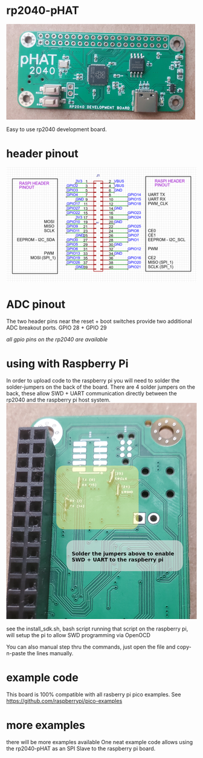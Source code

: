 # rp2040-pHAT
![board](screenshots/board.jpg)

Easy to use rp2040 development board.

# header pinout
![header pinout](screenshots/header.png)

# ADC pinout
The two header pins near the reset + boot switches provide two additional ADC breakout ports.
GPIO 28 + GPIO 29

*all gpio pins on the rp2040 are available*


# using with Raspberry Pi
In order to upload code to the raspberry pi you will need to solder the solder-jumpers on the back of the board.
There are 4 solder jumpers on the back, these allow SWD + UART communication directly between the rp2040 and the raspberry pi host system.
![screenshot](screenshots/swd_jumpers.jpg)

see the install_sdk.sh, bash script
running that script on the raspberry pi, will setup the pi to allow SWD programming via OpenOCD

You can also manual step thru the commands, just open the file and copy-n-paste the lines manually.


# example code
This board is 100% compatible with all rasberry pi pico examples.
See https://github.com/raspberrypi/pico-examples

# more examples
there will be more examples available
One neat example code allows using the rp2040-pHAT as an SPI Slave to the raspberry pi board.
